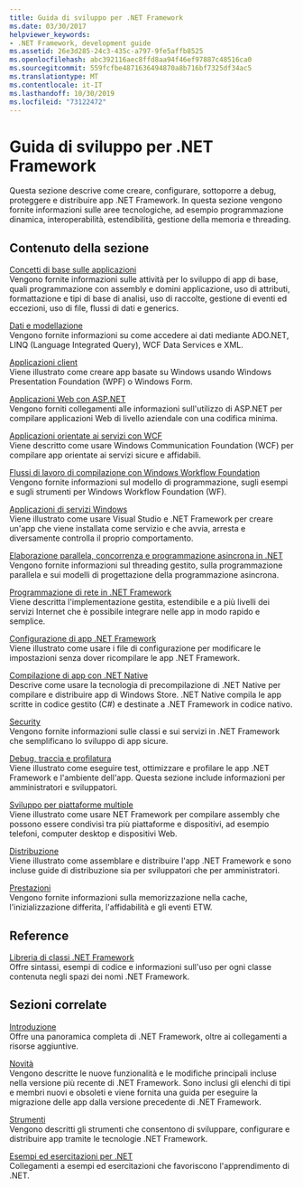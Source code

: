 ```yaml
---
title: Guida di sviluppo per .NET Framework
ms.date: 03/30/2017
helpviewer_keywords:
- .NET Framework, development guide
ms.assetid: 26e3d285-24c3-435c-a797-9fe5affb8525
ms.openlocfilehash: abc392116aec8ffd8aa94f46ef97887c48516ca0
ms.sourcegitcommit: 559fcfbe4871636494870a8b716bf7325df34ac5
ms.translationtype: MT
ms.contentlocale: it-IT
ms.lasthandoff: 10/30/2019
ms.locfileid: "73122472"
---
```

# <a name="net-framework-development-guide"></a>Guida di sviluppo per .NET Framework
Questa sezione descrive come creare, configurare, sottoporre a debug, proteggere e distribuire app .NET Framework. In questa sezione vengono fornite informazioni sulle aree tecnologiche, ad esempio programmazione dinamica, interoperabilità, estendibilità, gestione della memoria e threading.  
  
## <a name="in-this-section"></a>Contenuto della sezione  
 [Concetti di base sulle applicazioni](../standard/application-essentials.md)  
 Vengono fornite informazioni sulle attività per lo sviluppo di app di base, quali programmazione con assembly e domini applicazione, uso di attributi, formattazione e tipi di base di analisi, uso di raccolte, gestione di eventi ed eccezioni, uso di file, flussi di dati e generics.  
  
 [Dati e modellazione](./data/index.md)  
 Vengono fornite informazioni su come accedere ai dati mediante ADO.NET, LINQ (Language Integrated Query), WCF Data Services e XML.  
  
 [Applicazioni client](develop-client-apps.md)  
 Viene illustrato come creare app basate su Windows usando Windows Presentation Foundation (WPF) o Windows Form.  
  
 [Applicazioni Web con ASP.NET](develop-web-apps-with-aspnet.md)  
 Vengono forniti collegamenti alle informazioni sull'utilizzo di ASP.NET per compilare applicazioni Web di livello aziendale con una codifica minima.  
  
 [Applicazioni orientate ai servizi con WCF](./wcf/index.md)  
 Viene descritto come usare Windows Communication Foundation (WCF) per compilare app orientate ai servizi sicure e affidabili.  
  
 [Flussi di lavoro di compilazione con Windows Workflow Foundation](windows-workflow-foundation/index.md)     
 Vengono fornite informazioni sul modello di programmazione, sugli esempi e sugli strumenti per Windows Workflow Foundation (WF).  

 [Applicazioni di servizi Windows](./windows-services/index.md)  
 Viene illustrato come usare Visual Studio e .NET Framework per creare un'app che viene installata come servizio e che avvia, arresta e diversamente controlla il proprio comportamento.  
  
 [Elaborazione parallela, concorrenza e programmazione asincrona in .NET](../standard/parallel-processing-and-concurrency.md)  
 Vengono fornite informazioni sul threading gestito, sulla programmazione parallela e sui modelli di progettazione della programmazione asincrona.  
  
 [Programmazione di rete in .NET Framework](./network-programming/index.md)  
 Viene descritta l'implementazione gestita, estendibile e a più livelli dei servizi Internet che è possibile integrare nelle app in modo rapido e semplice.  
  
 [Configurazione di app .NET Framework](configure-apps/index.md)    
 Viene illustrato come usare i file di configurazione per modificare le impostazioni senza dover ricompilare le app .NET Framework.  
  
 [Compilazione di app con .NET Native](./net-native/index.md)  
 Descrive come usare la tecnologia di precompilazione di .NET Native per compilare e distribuire app di Windows Store. .NET Native compila le app scritte in codice gestito (C#) e destinate a .NET Framework in codice nativo.  
  
 [Security](../standard/security/index.md)  
 Vengono fornite informazioni sulle classi e sui servizi in .NET Framework che semplificano lo sviluppo di app sicure.  
  
 [Debug, traccia e profilatura](./debug-trace-profile/index.md)  
 Viene illustrato come eseguire test, ottimizzare e profilare le app .NET Framework e l'ambiente dell'app. Questa sezione include informazioni per amministratori e sviluppatori.  
  
 [Sviluppo per piattaforme multiple](../standard/cross-platform/index.md)  
 Viene illustrato come usare NET Framework per compilare assembly che possono essere condivisi tra più piattaforme e dispositivi, ad esempio telefoni, computer desktop e dispositivi Web.  
  
 [Distribuzione](./deployment/index.md)  
 Viene illustrato come assemblare e distribuire l'app .NET Framework e sono incluse guide di distribuzione sia per sviluppatori che per amministratori.  
  
 [Prestazioni](./performance/index.md)  
 Vengono fornite informazioni sulla memorizzazione nella cache, l'inizializzazione differita, l'affidabilità e gli eventi ETW.  
 
## <a name="reference"></a>Reference  
 [Libreria di classi .NET Framework](/dotnet/api/?view=netframework-4.7)  
 Offre sintassi, esempi di codice e informazioni sull'uso per ogni classe contenuta negli spazi dei nomi .NET Framework.  
  
## <a name="related-sections"></a>Sezioni correlate  
 [Introduzione](./get-started/index.md)  
 Offre una panoramica completa di .NET Framework, oltre ai collegamenti a risorse aggiuntive.  
  
 [Novità](./whats-new/index.md)  
 Vengono descritte le nuove funzionalità e le modifiche principali incluse nella versione più recente di .NET Framework. Sono inclusi gli elenchi di tipi e membri nuovi e obsoleti e viene fornita una guida per eseguire la migrazione delle app dalla versione precedente di .NET Framework.  
  
 [Strumenti](./tools/index.md)  
 Vengono descritti gli strumenti che consentono di sviluppare, configurare e distribuire app tramite le tecnologie .NET Framework.  
  
 [Esempi ed esercitazioni per .NET](../samples-and-tutorials/index.md)  
 Collegamenti a esempi ed esercitazioni che favoriscono l'apprendimento di .NET.
